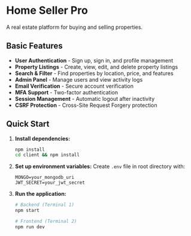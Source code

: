 # Home Seller Pro

A real estate platform for buying and selling properties.

## Basic Features

- **User Authentication** - Sign up, sign in, and profile management
- **Property Listings** - Create, view, edit, and delete property listings
- **Search & Filter** - Find properties by location, price, and features
- **Admin Panel** - Manage users and view activity logs
- **Email Verification** - Secure account verification
- **MFA Support** - Two-factor authentication
- **Session Management** - Automatic logout after inactivity
- **CSRF Protection** - Cross-Site Request Forgery protection

## Quick Start

1. **Install dependencies:**
   ```bash
   npm install
   cd client && npm install
   ```

2. **Set up environment variables:**
   Create `.env` file in root directory with:
   ```
   MONGO=your_mongodb_uri
   JWT_SECRET=your_jwt_secret
   ```

3. **Run the application:**
   ```bash
   # Backend (Terminal 1)
   npm start
   
   # Frontend (Terminal 2)
   npm run dev
   ```

